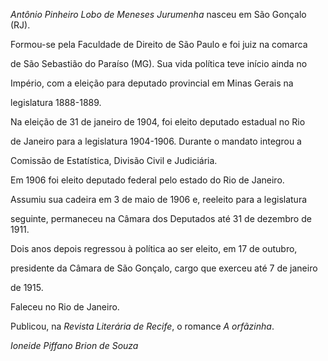 

*Antônio Pinheiro Lobo de Meneses Jurumenha* nasceu em São Gonçalo (RJ).



Formou-se pela Faculdade de Direito de São Paulo e foi juiz na comarca

de São Sebastião do Paraíso (MG). Sua vida política teve início ainda no

Império, com a eleição para deputado provincial em Minas Gerais na

legislatura 1888-1889.



Na eleição de 31 de janeiro de 1904, foi eleito deputado estadual no Rio

de Janeiro para a legislatura 1904-1906. Durante o mandato integrou a

Comissão de Estatística, Divisão Civil e Judiciária.



Em 1906 foi eleito deputado federal pelo estado do Rio de Janeiro.

Assumiu sua cadeira em 3 de maio de 1906 e, reeleito para a legislatura

seguinte, permaneceu na Câmara dos Deputados até 31 de dezembro de 1911.

Dois anos depois regressou à política ao ser eleito, em 17 de outubro,

presidente da Câmara de São Gonçalo, cargo que exerceu até 7 de janeiro

de 1915.



Faleceu no Rio de Janeiro.



Publicou, na *Revista Literária de Recife*, o romance *A orfãzinha*.



*Ioneide Piffano Brion de Souza*



